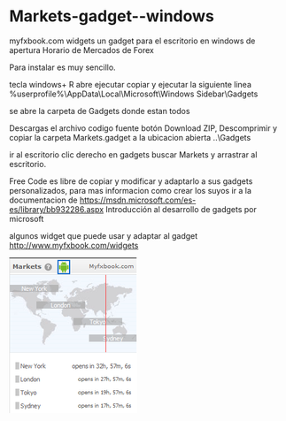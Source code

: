 # Markets-gadget--windows
myfxbook.com widgets un gadget para el escritorio en windows de apertura  Horario de Mercados de Forex

Para instalar es muy sencillo.

tecla windows+ R
abre ejecutar
copiar y ejecutar la siguiente linea  %userprofile%\AppData\Local\Microsoft\Windows Sidebar\Gadgets

se abre la carpeta de Gadgets donde estan todos

Descargas el archivo codigo fuente botón Download ZIP, Descomprimir y copiar la carpeta Markets.gadget a la ubicacion abierta ..\Gadgets 

ir al escritorio clic derecho en gadgets buscar Markets y arrastrar al escritorio.

Free Code es libre de copiar y modificar y adaptarlo a sus gadgets personalizados,
para mas informacion como crear los suyos ir a la documentacion de  https://msdn.microsoft.com/es-es/library/bb932286.aspx Introducción al desarrollo de gadgets por microsoft

algunos widget que puede usar y adaptar al gadget
http://www.myfxbook.com/widgets 

![ScreenShot](https://github.com/jhonsu01/Markets-gadget--windows/blob/master/gadget.png)
